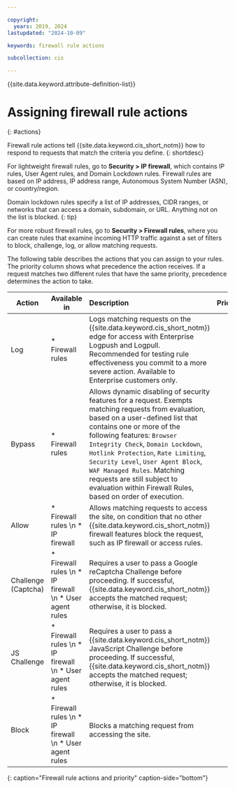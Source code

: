 ```yaml
---

copyright:
  years: 2019, 2024
lastupdated: "2024-10-09"

keywords: firewall rule actions

subcollection: cis

---
```


{{site.data.keyword.attribute-definition-list}}

# Assigning firewall rule actions
{: #actions}

Firewall rule actions tell {{site.data.keyword.cis_short_notm}} how to respond to requests that match the criteria you define.
{: shortdesc}

For lightweight firewall rules, go to **Security > IP firewall**, which contains IP rules, User Agent rules, and Domain Lockdown rules. Firewall rules are based on IP address, IP address range, Autonomous System Number (ASN), or country/region.

Domain lockdown rules specify a list of IP addresses, CIDR ranges, or networks that can access a domain, subdomain, or URL. Anything not on the list is blocked.
{: tip}

For more robust firewall rules, go to **Security > Firewall rules**, where you can create rules that examine incoming HTTP traffic against a set of filters to block, challenge, log, or allow matching requests.

The following table describes the actions that you can assign to your rules. The priority column shows what precedence the action receives. If a request matches two different rules that have the same priority, precedence determines the action to take.

|Action| Available in | Description |Priority|
| ------- | ------- | :--------- |:------:|
|Log|* Firewall rules|Logs matching requests on the {{site.data.keyword.cis_short_notm}} edge for access with Enterprise Logpush and Logpull. Recommended for testing rule effectiveness you commit to a more severe action. Available to Enterprise customers only.|1|
|Bypass|* Firewall rules|Allows dynamic disabling of security features for a request. Exempts matching requests from evaluation, based on a user-defined list that contains one or more of the following features: `Browser Integrity Check`, `Domain Lockdown`, `Hotlink Protection`, `Rate Limiting`, `Security Level`, `User Agent Block`, `WAF Managed Rules`. Matching requests are still subject to evaluation within Firewall Rules, based on order of execution.|2|
|Allow|* Firewall rules  \n * IP firewall|Allows matching requests to access the site, on condition that no other {{site.data.keyword.cis_short_notm}} firewall features block the request, such as IP firewall or access rules.|3|
|Challenge (Captcha)|* Firewall rules  \n * IP firewall  \n * User agent rules|Requires a user to pass a Google reCaptcha Challenge before proceeding. If successful, {{site.data.keyword.cis_short_notm}} accepts the matched request; otherwise, it is blocked.|4|
|JS Challenge|* Firewall rules  \n * IP firewall  \n * User agent rules|Requires a user to pass a {{site.data.keyword.cis_short_notm}} JavaScript Challenge before proceeding. If successful, {{site.data.keyword.cis_short_notm}} accepts the matched request; otherwise, it is blocked.|5|
|Block|* Firewall rules  \n * IP firewall  \n * User agent rules|Blocks a matching request from accessing the site.|6|
{: caption="Firewall rule actions and priority" caption-side="bottom"}
